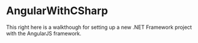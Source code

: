 # AngularWithCSharp

This right here is a walkthough for setting up a new .NET Framework project with the AngularJS framework.
